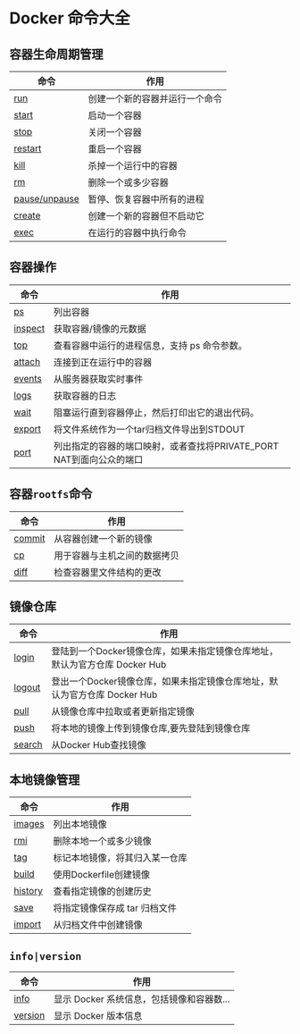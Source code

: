 # Docker 命令大全

## 容器生命周期管理

| 命令 | 作用 |
| --- | --- |
| [run](/orders/run.md) | 创建一个新的容器并运行一个命令 |
| [start](/orders/start.md) | 启动一个容器 |
| [stop](/orders/stop.md) | 关闭一个容器 |
| [restart](/orders/restart.md) | 重启一个容器 |
| [kill](/orders/kill.md) | 杀掉一个运行中的容器 |
| [rm](/orders/rm.md) | 删除一个或多少容器 |
| [pause/unpause](/orders/pause_unpause.md) | 暂停、恢复容器中所有的进程 |
| [create](/orders/create.md) | 创建一个新的容器但不启动它 |
| [exec](/orders/exec.md) | 在运行的容器中执行命令 |

## 容器操作

| 命令 | 作用 |
| --- | --- |
| [ps](/orders/ps.md) | 列出容器 |
| [inspect](/orders/inspect.md) | 获取容器/镜像的元数据 |
| [top](/orders/top.md) | 查看容器中运行的进程信息，支持 ps 命令参数。 |
| [attach](/orders/attach.md) | 连接到正在运行中的容器 |
| [events](/orders/events.md) | 从服务器获取实时事件 |
| [logs](/orders/logs.md) | 获取容器的日志 |
| [wait](/orders/wait.md) | 阻塞运行直到容器停止，然后打印出它的退出代码。 |
| [export](/orders/export.md) | 将文件系统作为一个tar归档文件导出到STDOUT |
| [port](/orders/port.md) | 列出指定的容器的端口映射，或者查找将PRIVATE\_PORT NAT到面向公众的端口 |

## 容器`rootfs`命令

| 命令 | 作用 |
| --- | --- |
| [commit](/orders/commit.md) | 从容器创建一个新的镜像 |
| [cp](/orders/cp.md) | 用于容器与主机之间的数据拷贝 |
| [diff](/orders/diff.md) | 检查容器里文件结构的更改 |

## 镜像仓库

| 命令 | 作用 |
| --- | --- |
| [login](/orders/login.md) | 登陆到一个Docker镜像仓库，如果未指定镜像仓库地址，默认为官方仓库 Docker Hub |
| [logout](/orders/logout.md) | 登出一个Docker镜像仓库，如果未指定镜像仓库地址，默认为官方仓库 Docker Hub |
| [pull](/orders/pull.md) | 从镜像仓库中拉取或者更新指定镜像 |
| [push](/orders/push.md) | 将本地的镜像上传到镜像仓库,要先登陆到镜像仓库 |
| [search](/orders/search.md) | 从Docker Hub查找镜像 |

## 本地镜像管理

| 命令 | 作用 |
| --- | --- |
| [images](/orders/images.md) | 列出本地镜像 |
| [rmi](/orders/rmi.md) | 删除本地一个或多少镜像 |
| [tag](/orders/tag.md) | 标记本地镜像，将其归入某一仓库 |
| [build](/orders/build.md) | 使用Dockerfile创建镜像 |
| [history](/orders/history.md) | 查看指定镜像的创建历史 |
| [save](/orders/save.md) | 将指定镜像保存成 tar 归档文件 |
| [import](/orders/import.md) | 从归档文件中创建镜像 |

## `info|version`

| 命令 | 作用 |
| --- | --- |
| [info](/orders/info.md) | 显示 Docker 系统信息，包括镜像和容器数... |
| [version](/orders/version.md) | 显示 Docker 版本信息 |



